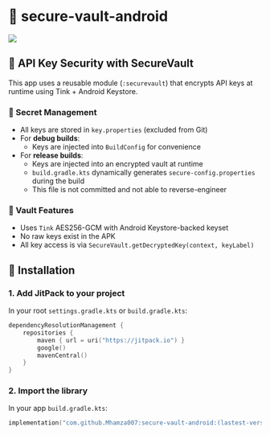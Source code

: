 # 🔐 secure-vault-android

[![](https://jitpack.io/v/Mhamza007/secure-vault-android.svg)](https://jitpack.io/#Mhamza007/secure-vault-android)

## 🔐 API Key Security with SecureVault

This app uses a reusable module (`:securevault`) that encrypts API keys at runtime using Tink + Android Keystore.

### 📁 Secret Management

- All keys are stored in `key.properties` (excluded from Git)
- For **debug builds**:
    - Keys are injected into `BuildConfig` for convenience
- For **release builds**:
    - Keys are injected into an encrypted vault at runtime
    - `build.gradle.kts` dynamically generates `secure-config.properties` during the build
    - This file is not committed and not able to reverse-engineer

### 🔐 Vault Features

- Uses `Tink` AES256-GCM with Android Keystore-backed keyset
- No raw keys exist in the APK
- All key access is via `SecureVault.getDecryptedKey(context, keyLabel)`

## 🚀 Installation

### 1. Add JitPack to your project

In your root `settings.gradle.kts` or `build.gradle.kts`:

```kotlin
dependencyResolutionManagement {
    repositories {
        maven { url = uri("https://jitpack.io") }
        google()
        mavenCentral()
    }
}
```

### 2. Import the library

In your app `build.gradle.kts`:

```kotlin
implementation("com.github.Mhamza007:secure-vault-android:(lastest-version)")
```

